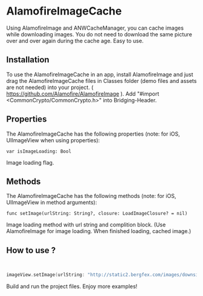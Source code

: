 # AlamofireImageCache

Using AlamofireImage and ANWCacheManager, you can cache images while downloading images. You do not need to download the same picture over and over again during the cache age. Easy to use.


Installation
--------------

To use the AlamofireImageCache in an app, install AlamofireImage and just drag the AlamofireImageCache files in Classes folder (demo files and assets are not needed) into your project. ( https://github.com/Alamofire/AlamofireImage ). Add "#import <CommonCrypto/CommonCrypto.h>" into Bridging-Header.


Properties
--------------

The AlamofireImageCache has the following properties (note: for iOS, UIImageView when using properties):

    var isImageLoading: Bool

Image loading flag.


Methods
--------------

The AlamofireImageCache has the following methods (note: for iOS, UIImageView in method arguments):

    func setImage(urlString: String?, closure: LoadImageClosure? = nil)

Image loading method with url string and complition block. (Use AlamofireImage for image loading. When finished loading, cached image.)


How to use ?
----------

```Swift


imageView.setImage(urlString: "http://static2.bergfex.com/images/downsized/12/e185569f232e7012_8317a8e7573a6a43.jpg")


```

Build and run the project files. Enjoy more examples!
